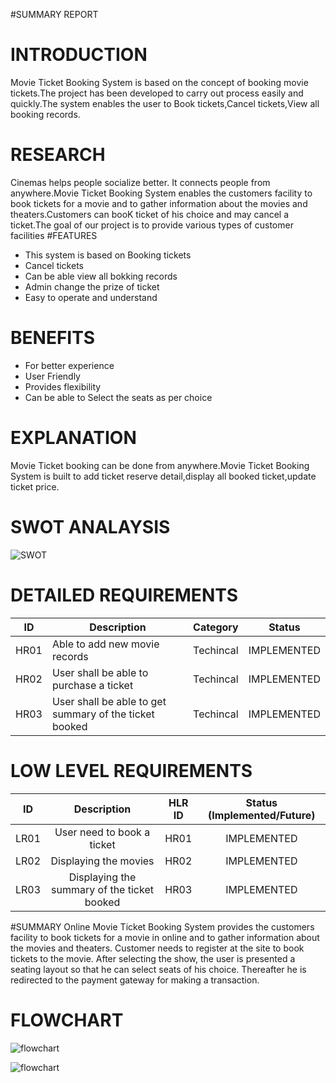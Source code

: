 #SUMMARY REPORT
# INTRODUCTION
Movie Ticket Booking System is based on the concept of booking movie tickets.The project has been developed to carry out process easily and quickly.The system enables the user to Book tickets,Cancel tickets,View all booking records.

# RESEARCH
Cinemas helps people socialize better. It connects people from anywhere.Movie Ticket Booking System enables the customers facility to book tickets for a movie and to gather information about the movies and theaters.Customers can booK ticket of his choice and may cancel a ticket.The goal of our project is to provide various types of customer facilities
#FEATURES
* This system is based on Booking tickets
* Cancel tickets
* Can be able view all bokking records
* Admin change the prize of ticket
* Easy to operate and understand
# BENEFITS
* For better experience
* User Friendly
* Provides flexibility
* Can be able to Select the seats as per choice
# EXPLANATION
Movie Ticket booking can be done from anywhere.Movie Ticket Booking System is built to add ticket reserve detail,display all booked ticket,update ticket price.
# SWOT ANALAYSIS
![SWOT](https://user-images.githubusercontent.com/98837668/153616786-ebd08e99-990b-46c7-a1fe-1831a20a8993.png)
# DETAILED REQUIREMENTS
| ID   |              Description                               | Category  |	   Status       |
|------|--------------------------------------------------------|-----------|-----------------|
| HR01 |	Able to add new movie records                 | Techincal |  IMPLEMENTED    |
| HR02 |	User shall be able to purchase a ticket                | Techincal |  IMPLEMENTED    | 
| HR03 |	User shall be able to get summary of the ticket booked |	Techincal |  IMPLEMENTED    |
# LOW LEVEL REQUIREMENTS

| ID     |    	Description |	HLR ID	                                                                          | Status (Implemented/Future) | 
| :---:  |          :---:          | :---: | :---: |
| LR01   |	User need to book a ticket                                           |	HR01 |	IMPLEMENTED   |                      
| LR02  | 	Displaying the movies                                                    	   |  HR02 |	IMPLEMENTED   |
| LR03 |	Displaying the summary of the ticket booked|	HR03	|IMPLEMENTED|
#SUMMARY 
Online Movie Ticket Booking System provides 
the customers facility to book tickets for a
 movie in online and to gather information
 about the movies and theaters. Customer needs to register at the site to book tickets to the movie. After selecting the show, the user is presented a seating layout so that he can select seats of his choice. Thereafter he is redirected to the payment gateway for making a transaction.



# FLOWCHART

![flowchart](https://user-images.githubusercontent.com/98837668/153708829-7f41ea3e-1131-40df-8fdf-ca9a2826a1bc.png)

![flowchart](https://user-images.githubusercontent.com/98837668/153705659-c4f4b9a4-a2b9-41a1-b2b3-35defa97c98e.png)

